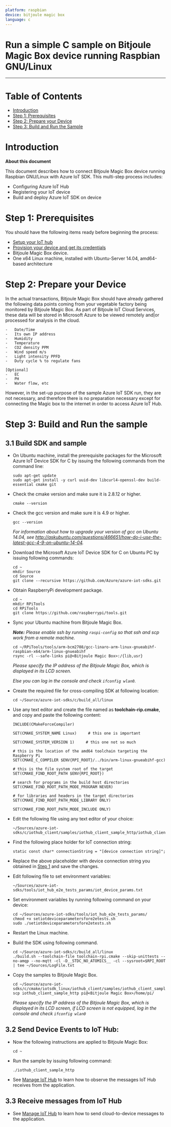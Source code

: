 ```yaml
---
platform: raspbian
device: bitjoule magic box
language: c
---
```


Run a simple C sample on Bitjoule Magic Box device running Raspbian GNU/Linux
===
---

# Table of Contents

-   [Introduction](#Introduction)
-   [Step 1: Prerequisites](#Prerequisites)
-   [Step 2: Prepare your Device](#PrepareDevice)
-   [Step 3: Build and Run the Sample](#Build)


<a name="Introduction"></a>
# Introduction

**About this document**

This document describes how to connect Bitjoule Magic Box device running Raspbian GNU/Linux with Azure IoT SDK. This multi-step process includes:
-   Configuring Azure IoT Hub
-   Registering your IoT device
-   Build and deploy Azure IoT SDK on device

<a name="Prerequisites"></a>
# Step 1: Prerequisites

You should have the following items ready before beginning the process:

-   [Setup your IoT hub][lnk-setup-iot-hub]
-   [Provision your device and get its credentials][lnk-manage-iot-hub]
-   Bitjoule Magic Box device.
-   One x64 Linux machine, installed with Ubuntu-Server 14.04, amd64-based architecture

<a name="PrepareDevice"></a>
# Step 2: Prepare your Device
In the actual transactions, Bitjoule Magic Box should have already gathered the following data points coming from your vegetable factory being monitored by Bitjoule Magic Box. As part of Bitjoule IoT Cloud Services, these data will be stored in Microsoft Azure to be viewed remotely and|or processed for analysis in the cloud.

    -   Date/Time
    -   Its own IP address
    -   Humidity
    -   Temperature
    -   CO2 density PPM
    -   Wind speed m/s
    -   Light intensity PPFD
    -   Duty cycle % to regulate fans
    
    [Optional]
    -   EC
    -   PH
    -   Water flow, etc

However, in the set-up purpose of the sample Azure IoT SDK run, they are not necessary, and therefore there is no preparation necessary except for connecting the Magic box to the internet in order to access Azure IoT Hub.

<a name="Build"></a>
# Step 3: Build and Run the sample

<a name="Load"></a>
## 3.1 Build SDK and sample

-   On Ubuntu machine, install the prerequisite packages for the Microsoft Azure IoT Device SDK for C by issuing the following commands from the command line:

        sudo apt-get update
        sudo apt-get install -y curl uuid-dev libcurl4-openssl-dev build-essential cmake git

-   Check the cmake version and make sure it is 2.8.12 or higher.
		
        cmake --version

-   Check the gcc version and make sure it is 4.9 or higher.

        gcc --version

    *For information about how to upgrade your version of gcc on Ubuntu 14.04, see <http://askubuntu.com/questions/466651/how-do-i-use-the-latest-gcc-4-9-on-ubuntu-14-04>.*

-   Download the Microsoft Azure IoT Device SDK for C on Ubuntu PC by issuing following commands:

    ```
    cd ~
    mkdir Source
    cd Source
    git clone --recursive https://github.com/Azure/azure-iot-sdks.git
    ```

-   Obtain RaspberryPi development package.
    ```
    cd ~
    mkdir RPiTools
    cd RPiTools
    git clone https://github.com/raspberrypi/tools.git
    ```

-   Sync your Ubuntu machine from Bitjoule Magic Box.

    ***Note:*** *Please enable ssh by running `raspi-config` so that ssh and scp work from a remote machine.*

        cd ~/RPiTools/tools/arm-bcm2708/gcc-linaro-arm-linux-gnueabihf-raspbian-x64/arm-linux-gnueabihf
        rsync -rl --safe-links pi@<Bitjoule Magic Box>:/{lib,usr} 
	 
    *Please specify the IP address of the Bitjoule Magic Box, which is displayed in its LCD screen.*

    *Else you can log in the console and check `ifconfig wlan0`.*

-   Create the required file for cross-compiling SDK at following location:

        cd ~/Source/azure-iot-sdks/c/build_all/linux

-   Use any text editor and create the file named as **toolchain-rip.cmake**, and copy and paste the following content:

    ```
    INCLUDE(CMakeForceCompiler)

    SET(CMAKE_SYSTEM_NAME Linux)     # this one is important

    SET(CMAKE_SYSTEM_VERSION 1)     # this one not so much

    # this is the location of the amd64 toolchain targeting the Raspberry Pi
    SET(CMAKE_C_COMPILER $ENV{RPI_ROOT}/../bin/arm-linux-gnueabihf-gcc)

    # this is the file system root of the target
    SET(CMAKE_FIND_ROOT_PATH $ENV{RPI_ROOT})

    # search for programs in the build host directories
    SET(CMAKE_FIND_ROOT_PATH_MODE_PROGRAM NEVER)

    # for libraries and headers in the target directories
    SET(CMAKE_FIND_ROOT_PATH_MODE_LIBRARY ONLY)

    SET(CMAKE_FIND_ROOT_PATH_MODE_INCLUDE ONLY)
    ```

-   Edit the following file using any text editor of your choice:

        ~/Sources/azure-iot-sdks/c/iothub_client/samples/iothub_client_sample_http/iothub_client_sample_http.c 

-   Find the following place holder for IoT connection string:

        static const char* connectionString = "[device connection string]";

-   Replace the above placeholder with device connection string you obtained in [Step 1](#Prerequisites) and save the changes.

-   Edit following file to set environment variables:

        ~/Sources/azure-iot-sdks/tools/iot_hub_e2e_tests_params/iot_device_params.txt

-   Set environment variables by running following command on your device:

        cd ~/Sources/azure-iot-sdks/tools/iot_hub_e2e_tests_params/
        chmod +x setiotdeviceparametersfore2etests.sh
        sudo ./setiotdeviceparametersfore2etests.sh

-   Restart the Linux machine.

-   Build the SDK using following command.

        cd ~/Source/azure-iot-sdks/c/build_all/linux 
        ./build.sh --toolchain-file toolchain-rpi.cmake --skip-unittests --no-amqp --no-mqtt -cl -D__STDC_NO_ATOMICS__ -cl --sysroot=$RPI_ROOT | tee ~/Sources/LogFile.txt       

-   Copy the samples to Bitjoule Magic Box.

        cd ~/Source/azure-iot-sdks/c/cmake/iotsdk_linux/iothub_client/samples/iothub_client_sample_http/
        scp iothub_client_sample_http pi@<Bitjoule Magic Box>/home/pi/

    *Please specify the IP address of the Bitjoule Magic Box, which is displayed in its LCD screen, if LCD screen is not equipped, log in the console and check `ifconfig wlan0`*

## 3.2 Send Device Events to IoT Hub:

-   Now the following instructions are applied to Bitjoule Magic Box:

        cd ~

-   Run the sample by issuing following command:

        ./iothub_client_sample_http

-   See [Manage IoT Hub][lnk-manage-iot-hub] to learn how to observe the messages IoT Hub receives from the application.

## 3.3 Receive messages from IoT Hub

-   See [Manage IoT Hub][lnk-manage-iot-hub] to learn how to send cloud-to-device messages to the application.


[setup-devbox-linux]: https://github.com/Azure/azure-iot-sdks/blob/master/c/doc/devbox_setup.md
[lnk-setup-iot-hub]: ../setup_iothub.md
[lnk-manage-iot-hub]: ../manage_iot_hub.md
